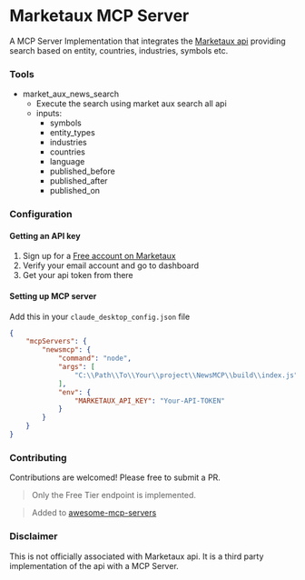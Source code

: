 # Marketaux MCP Server
A MCP Server Implementation that integrates the [Marketaux api](https://www.marketaux.com/documentation) providing search based on entity, countries, industries, symbols etc.

### Tools

- market_aux_news_search
    - Execute the search using market aux search all api
    - inputs:
      - symbols
      - entity_types
      - industries
      - countries
      - language
      - published_before
      - published_after
      - published_on


### Configuration
#### Getting an API key

1. Sign up for a [Free account on Marketaux](https://www.marketaux.com/register)
2. Verify your email account and go to dashboard
3. Get your api token from there

#### Setting up MCP server

Add this in your `claude_desktop_config.json` file

```json
{
    "mcpServers": {
        "newsmcp": {
            "command": "node",
            "args": [
                "C:\\Path\\To\\Your\\project\\NewsMCP\\build\\index.js"
            ],
            "env": {
                "MARKETAUX_API_KEY": "Your-API-TOKEN"
            }
        }
    }
}
```

### Contributing

Contributions are welcomed! Please free to submit a PR.

> Only the Free Tier endpoint is implemented.

> Added to [awesome-mcp-servers](https://github.com/punkpeye/awesome-mcp-servers/pull/925)
### Disclaimer

This is not officially associated with Marketaux api. It is a third party implementation of the api with a MCP Server.
